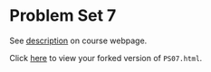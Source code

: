 # Problem Set 7

See [description](https://rudeboybert.github.io/STAT495/#problem_set_7) on course webpage.

Click [here](http://htmlpreview.github.io/?https://github.com/hmarick/PS07/blob/master/PS07.html) to view your forked version of `PS07.html`.